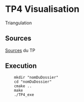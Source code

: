 # TP4 Visualisation
Triangulation

## Sources
[Sources](https://github.com/CyrilMougin/TP4VIsu/tree/adaptation_master_broj/docs/Sources.md) du TP

## Execution
        mkdir "nomDuDossier"
        cd "nomDuDossier"
        cmake ..
        make
        ./TP4_exe